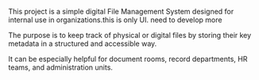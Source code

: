 This project is a simple digital File Management System designed for internal use in organizations.this is only UI. need to develop more 

The purpose is to keep track of physical or digital files by storing their key metadata in a structured and accessible way.

It can be especially helpful for document rooms, record departments, HR teams, and administration units.

